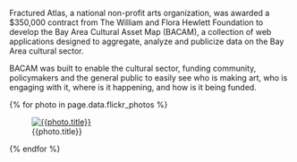 <!--
title: Bay Area Cultural Asset Map
description: Arts fundraising intelligence for the Hewlett Foundation
keywords: [maps, design, cartography, census, geodata]
publish_date: 2010-02-02
kind: project
-->

Fractured Atlas, a national non-profit arts organization, was awarded a $350,000 contract
from The William and Flora Hewlett Foundation to develop the Bay Area Cultural Asset Map (BACAM), a collection of web applications designed to aggregate, analyze and publicize data on the Bay Area cultural sector.

BACAM was built to enable the cultural sector, funding community, policymakers and the
general public to easily see who is making art, who is engaging with it, where is it happening, and
how is it being funded.

{% for photo in page.data.flickr_photos %}
  <figure>
    <a href="{{photo.url}}" title={{photo.title}}>
      <img src="{{photo.sizes.large.source}}" alt="{{photo.title}}" />
    </a>
    <figcaption>{{photo.title}}</figcaption>
  </figure>
{% endfor %}

